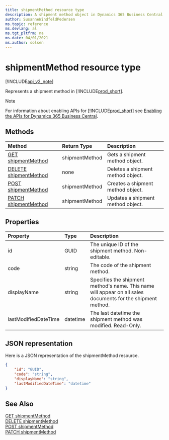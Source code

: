 ```yaml
---
title: shipmentMethod resource type  
description: A shipment method object in Dynamics 365 Business Central.
author: SusanneWindfeldPedersen
ms.topic: reference
ms.devlang: al
ms.tgt_pltfrm: na
ms.date: 04/01/2021
ms.author: solsen
---
```


# shipmentMethod resource type

[!INCLUDE[api_v2_note](../../../includes/api_v2_note.md)]

<!-- START>DO_NOT_EDIT -->
<!-- IMPORTANT:Do not edit any of the content between here and the END>DO_NOT_EDIT. -->
Represents a shipment method in [!INCLUDE[prod_short](../../../includes/prod_short.md)].

> [!NOTE]
> For information about enabling APIs for [!INCLUDE[prod_short](../../../includes/prod_short.md)] see [Enabling the APIs for Dynamics 365 Business Central](../enabling-apis-for-dynamics-nav.md).

## Methods

| Method | Return Type|Description |
|:--------------------|:-----------|:-------------------------|
|[GET shipmentMethod](../api/dynamics_shipmentmethod_get.md)|shipmentMethod|Gets a shipment method object.|
|[DELETE shipmentMethod](../api/dynamics_shipmentmethod_delete.md)|none|Deletes a shipment method object.|
|[POST shipmentMethod](../api/dynamics_shipmentmethod_create.md)|shipmentMethod|Creates a shipment method object.|
|[PATCH shipmentMethod](../api/dynamics_shipmentmethod_update.md)|shipmentMethod|Updates a shipment method object.|



## Properties

| Property           | Type   |Description     |
|:-------------------|:-------|:---------------|
|id|GUID|The unique ID of the shipment method. Non-editable.|
|code|string|The code of the shipment method.|
|displayName|string|Specifies the shipment method's name. This name will appear on all sales documents for the shipment method.|
|lastModifiedDateTime|datetime|The last datetime the shipment method was modified. Read-Only.|

## JSON representation

Here is a JSON representation of the shipmentMethod resource.


```json
{
    "id": "GUID",
    "code": "string",
    "displayName": "string",
    "lastModifiedDateTime": "datetime"
}
```
<!-- IMPORTANT: END>DO_NOT_EDIT -->



## See Also
[GET shipmentMethod](../api/dynamics_shipmentMethod_Get.md)  
[DELETE shipmentMethod](../api/dynamics_shipmentMethod_Delete.md)  
[POST shipmentMethod](../api/dynamics_shipmentMethod_Create.md)  
[PATCH shipmentMethod](../api/dynamics_shipmentMethod_Update.md)
